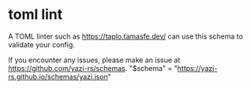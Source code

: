 # toml lint

A TOML linter such as https://taplo.tamasfe.dev/ can use this schema to validate your config.

If you encounter any issues, please make an issue at https://github.com/yazi-rs/schemas.
"$schema" = "https://yazi-rs.github.io/schemas/yazi.json"